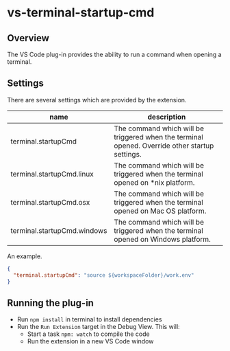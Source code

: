 # vs-terminal-startup-cmd

## Overview

The VS Code plug-in provides the ability to run a command when opening a terminal.

## Settings

There are several settings which are provided by the extension.

| name                        | description                                                                                    |
| --------------------------- | ---------------------------------------------------------------------------------------------- |
| terminal.startupCmd         | The command which will be triggered when the terminal opened. Override other startup settings. |
| terminal.startupCmd.linux   | The command which will be triggered when the terminal opened on *nix platform.                 |
| terminal.startupCmd.osx     | The command which will be triggered when the terminal opened on Mac OS platform.               |
| terminal.startupCmd.windows | The command which will be triggered when the terminal opened on Windows platform.              |

An example.
```json
{
  "terminal.startupCmd": "source ${workspaceFolder}/work.env"
}
```

## Running the plug-in

- Run `npm install` in terminal to install dependencies
- Run the `Run Extension` target in the Debug View. This will:
	- Start a task `npm: watch` to compile the code
	- Run the extension in a new VS Code window
